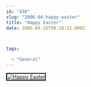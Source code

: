 ```yaml
---
id: "436"
slug: "2006-04-happy-easter"
title: "Happy Easter"
date: 2006-04-16T09:28:22.000Z



tags:

  - "General"
---
```

<div class="sqs-html-content">
  <div style="float: left; margin-right: 10px; margin-bottom: 10px;"> <a href="http://www.flickr.com/photos/mclazarus/129396548/" title="Happy Easter"><img src="http://static.flickr.com/44/129396548_c9b6a78d8b_m.jpg" alt="Happy Easter" style="border: solid 2px #000000;" /></a>
</div>
<p><br clear="all" /></p>
</div>
